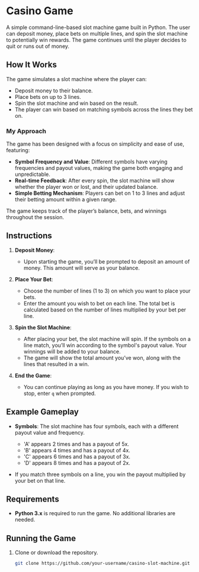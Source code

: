 # Casino Game

A simple command-line-based slot machine game built in Python. The user can deposit money, place bets on multiple lines, and spin the slot machine to potentially win rewards. The game continues until the player decides to quit or runs out of money.

## How It Works

The game simulates a slot machine where the player can:
- Deposit money to their balance.
- Place bets on up to 3 lines.
- Spin the slot machine and win based on the result.
- The player can win based on matching symbols across the lines they bet on.

### My Approach

The game has been designed with a focus on simplicity and ease of use, featuring:
- **Symbol Frequency and Value**: Different symbols have varying frequencies and payout values, making the game both engaging and unpredictable.
- **Real-time Feedback**: After every spin, the slot machine will show whether the player won or lost, and their updated balance.
- **Simple Betting Mechanism**: Players can bet on 1 to 3 lines and adjust their betting amount within a given range.

The game keeps track of the player’s balance, bets, and winnings throughout the session.

## Instructions

1. **Deposit Money**: 
   - Upon starting the game, you’ll be prompted to deposit an amount of money. This amount will serve as your balance.
   
2. **Place Your Bet**: 
   - Choose the number of lines (1 to 3) on which you want to place your bets.
   - Enter the amount you wish to bet on each line. The total bet is calculated based on the number of lines multiplied by your bet per line.
   
3. **Spin the Slot Machine**: 
   - After placing your bet, the slot machine will spin. If the symbols on a line match, you’ll win according to the symbol's payout value. Your winnings will be added to your balance.
   - The game will show the total amount you’ve won, along with the lines that resulted in a win.

4. **End the Game**:
   - You can continue playing as long as you have money. If you wish to stop, enter `q` when prompted.

## Example Gameplay

- **Symbols**: The slot machine has four symbols, each with a different payout value and frequency.
  - 'A' appears 2 times and has a payout of 5x.
  - 'B' appears 4 times and has a payout of 4x.
  - 'C' appears 6 times and has a payout of 3x.
  - 'D' appears 8 times and has a payout of 2x.

- If you match three symbols on a line, you win the payout multiplied by your bet on that line.

## Requirements

- **Python 3.x** is required to run the game. No additional libraries are needed.

## Running the Game

1. Clone or download the repository.
   ```bash
   git clone https://github.com/your-username/casino-slot-machine.git
